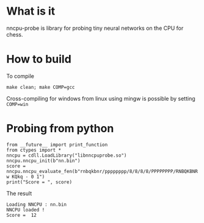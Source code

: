 # What is it

nncpu-probe is library for probing tiny neural networks on the CPU for chess.

# How to build

To compile

    make clean; make COMP=gcc 

Cross-compiling for windows from linux using mingw is possible by setting `COMP=win`

# Probing from python

    from __future__ import print_function
    from ctypes import *
    nncpu = cdll.LoadLibrary("libnncpuprobe.so")
    nncpu.nncpu_init(b"nn.bin")
    score = nncpu.nncpu_evaluate_fen(b"rnbqkbnr/pppppppp/8/8/8/8/PPPPPPPP/RNBQKBNR w KQkq - 0 1")
    print("Score = ", score)

The result

    Loading NNCPU : nn.bin
    NNCPU loaded !
    Score =  12

